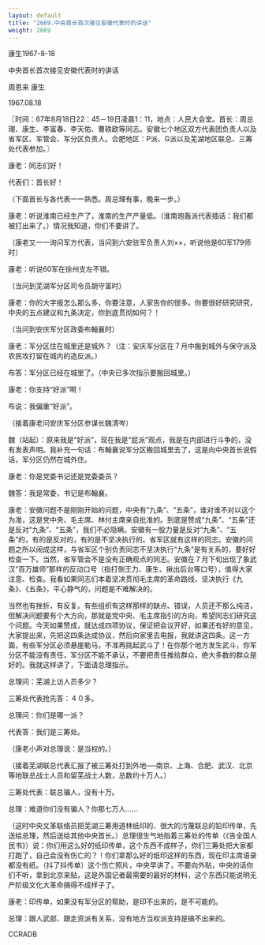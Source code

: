 ```yaml
---
layout: default
title: "2669.中央首长首次接见安徽代表时的讲话"
weight: 2669
---
```


康生1967-8-18

中央首长首次接见安徽代表时的讲话

周恩来 康生

1967.08.18

〖时间：67年8月18日22：45－19日凌晨1：11，地点：人民大会堂。首长：周总理、康生、李富春、李天佑、曹轶欧等同志。安徽七个地区双方代表团负责人以及省军区、军管会、军分区负责人。合肥地区：P派、G派以及芜湖地区联总、三筹处代表参加。〗

康老：同志们好！

代表们：首长好！

（下面首长与各代表一一熟悉。周总理有事，晚来一步。）

康老：听说淮南已经生产了，淮南的生产产量低。（淮南炮轰派代表插话：我们都被打出来了。）情况我知道，你们不要讲了。

（康老又一一询问军方代表，当问到六安驻军负责人刘××，听说他是60军179师时）

康老：听说60军在徐州支左不错。

（当问到芜湖军分区司令员胡守富时）

康老：你的大字报怎么那么多，你要注意，人家告你的很多。你要很好研究研究，中央的五点建议和九条决定，你到底贯彻如何？！

（当问到安庆军分区政委布翰襄时）

康老：军分区住在城里还是城外？（注：安庆军分区在７月中搬到城外与保守派及农民攻打留在城内的造反派。）

布答：军分区已经在城里了。（中央已多次指示要搬回城里。）

康老：你支持“好派”啊！

布说：我偏重“好派”。

（接着康老问安庆军分区参谋长魏清岑）

魏（站起）：原来我是“好派”，现在我是“屁派”观点，我是在内部进行斗争的，没有发表声明。我补充一句话：布翰襄说军分区搬回城里去了，这是向中央首长说假话，军分区仍然在城外住。

康老：你是党委书记还是党委委员？

魏答：我是常委，书记是布翰襄。

康老：安徽问题不是刚刚开始的问题，中央有“九条”、“五条”，谁对谁不对以这个为准，这是党中央、毛主席、林付主席亲自批准的。到底是赞成“九条”、“五条”还是反对“九条”、“五条”，我们不必隐瞒。安徽有一股力量是反对“九条”、“五条”的，有的是反对的，有的是不坚决执行的。省军区就有这样的同志。安徽的问题之所以闹成这样，与省军区个别负责同志不坚决执行“九条”是有关系的，要好好检查一下。当然，省军管会不是没有正确观点的同志。安徽在７月下旬出现了象武汉“百万雄师”那样的反动口号（指打倒王力、康生、揪出后台等口号），值得大家注意、检查。我看如果同志们本着坚决贯彻毛主席的革命路线，坚决执行《九条》、《五条》，平心静气的，问题是不难解决的。

当然也有挫折，有反复。有些组织有这样那样的缺点、错误，人员还不那么纯洁，但解决问题要有个大方向，那就是党中央、毛主席指引的方向，希望同志们研究这个问题。今天如果赞成，就达成四项协议，保证把会议开好，如果还有好的意见，大家提出来，先把这四条达成协议，然后向家里去电报，我就讲这四条。这一方面，有些军分区必须悬崖勒马，不准再挑起武斗了！在你那个地方发生武斗，你军分区不能没有责任，军分区不能不承认，不要把责任推给群众，绝大多数的群众是好的。我就这样讲了，下面请总理指示。

总理问：芜湖上访人员多少？

三筹处代表抢先答：４０多。

总理问：你们是哪一派？

代表答：我们是三筹处。

（康老小声对总理说：是当权的。）

（接着芜湖联总代表汇报了被三筹处打到外地──南京、上海、合肥、武汉、北京等地联总战士人员和留芜战士人数，总数约十万人。）

三筹处代表：联总骗人，没有十万。

总理：难道你们没有骗人？你那七万人……

（这时中央文革联络员把芜湖三筹用道林纸印的、很大的污蔑联总的铅印传单，先送给总理，然后送给其他中央首长。）总理很生气地指着三筹处的传单（《告全国人民书》）说：你们用这么好的纸印传单，这个东西不成样子，你们三筹处把大家都打跑了，自己会没有伤亡的？！你们拿那么好的纸印这样的东西，现在印主席语录都没有纸。（抖了抖传单）这个伤亡照片，中央早讲了，不要向外贴，中央的话你们不听，拿到北京来贴，这是外国记者最需要的最好的材料，这个东西只能说明无产阶级文化大革命搞得不成样子了。

康老：印传单，如果没有军分区的帮助，是印不出来的，是不可能的。

总理：跟人武部、跟走资派有关系，没有地方当权派支持是搞不出来的。

CCRADB

